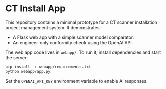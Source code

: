 # CT Install App

This repository contains a minimal prototype for a CT scanner installation project management system. It demonstrates:

- A Flask web app with a simple scanner model comparator.
- An engineer-only conformity check using the OpenAI API.

The web app code lives in `webapp/`. To run it, install dependencies and start the server:

```bash
pip install -r webapp/requirements.txt
python webapp/app.py
```

Set the `OPENAI_API_KEY` environment variable to enable AI responses.
